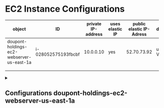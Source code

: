 # EC2 Instance Configurations

| object                                    | ID                  | private IP-address | uses elastic IP | public elastic IP-Adress | description                                              |
|-------------------------------------------|---------------------|--------------------|-----------------|--------------------------|----------------------------------------------------------|
| doupont-holdings-ec2-webserver-us-east-1a | i-028052575193fbcbf | 10.0.0.10          | yes             | 52.70.73.92              | uses key Valhalla                                        |
|                                           |                     |                    |                 |                          |                                                          |
|                                           |                     |                    |                 |                          |                                                          |
|                                           |                     |                    |                 |                          |                                                          |

<details> 
    <summary> <h2>Configurations doupont-holdings-ec2-webserver-us-east-1a</h2></summary>

### Applications and OS Images
![Alt text](images/os-img-webserver.png)
### Instance type
![Alt text](images/instance-type-webserver.png)
### Key Pair
![Alt text](images/key-webserver.png)
### Network configurations
![Alt text](images/network-settings-ec2-webserver.png)
### Storage
![Alt text](images/storage-webserver.png)
### Elastic IP-Address
![Alt text](images/elastic-ip-adress.png)
### Allocating Elastic IP-Address
![Alt text](images/allocating-ip-address.png)
### Associating IP-Address
![Alt text](images/associating-elastic-ip-I.png)
<br>
![Alt text](images/associating-elastic-ip-II.png)
</details>

